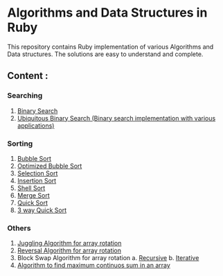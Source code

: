 # Algorithms and Data Structures in Ruby #

This repository contains Ruby implementation of various Algorithms and Data structures. 
The solutions are easy to understand and complete.

## Content : ##


### Searching ###

1. [Binary Search](https://github.com/kumar91gopi/Algorithms-and-Data-Structures-in-Ruby/blob/master/searching/BinarySearch.rb)
2. [Ubiquitous Binary Search (Binary search implementation with various applications)](https://github.com/kumar91gopi/Algorithms-and-Data-Structures-in-Ruby/blob/master/searching/UbiquitousBinarySearch.rb)


### Sorting ###

1. [Bubble Sort](https://github.com/kumar91gopi/Algorithms-and-Data-Structures-in-Ruby/blob/master/sorting/BubbleSort.rb)
2. [Optimized Bubble Sort](https://github.com/kumar91gopi/Algorithms-and-Data-Structures-in-Ruby/blob/master/sorting/BubbleSortOptimized.rb)
3. [Selection Sort](https://github.com/kumar91gopi/Algorithms-and-Data-Structures-in-Ruby/blob/master/sorting/SelectionSort.rb)
4. [Insertion Sort](https://github.com/kumar91gopi/Algorithms-and-Data-Structures-in-Ruby/blob/master/sorting/InsertionSort.rb)
5. [Shell Sort](https://github.com/kumar91gopi/Algorithms-and-Data-Structures-in-Ruby/blob/master/sorting/ShellSort.rb)
6. [Merge Sort](https://github.com/kumar91gopi/Algorithms-and-Data-Structures-in-Ruby/blob/master/sorting/MergeSort.rb)
7. [Quick Sort](https://github.com/kumar91gopi/Algorithms-and-Data-Structures-in-Ruby/blob/master/sorting/QuickSort.rb)
8. [3 way Quick Sort](https://github.com/kumar91gopi/Algorithms-and-Data-Structures-in-Ruby/blob/master/sorting/3wayQuickSort.rb)


### Others ###

1. [Juggling Algorithm for array rotation](https://github.com/kumar91gopi/Algorithms-and-Data-Structures-in-Ruby/blob/master/JugglingAlgorithm.rb)
2. [Reversal Algorithm for array rotation](https://github.com/kumar91gopi/Algorithms-and-Data-Structures-in-Ruby/blob/master/ReversalAlgorithm.rb)
3. Block Swap Algorithm for array rotation
    a. [Recursive](https://github.com/kumar91gopi/Algorithms-and-Data-Structures-in-Ruby/blob/master/BlockSwapAlgorithmRecursive.rb)
    b. [Iterative](https://github.com/kumar91gopi/Algorithms-and-Data-Structures-in-Ruby/blob/master/BlockSwapAlgorithmIterative.rb)
4. [Algorithm to find maximum continuos sum in an array](https://github.com/kumar91gopi/Algorithms-and-Data-Structures-in-Ruby/blob/master/MaxSliceSumAlgorithm.rb)





